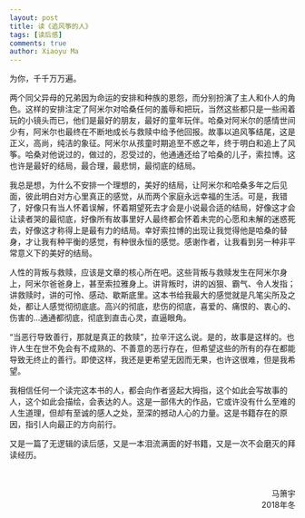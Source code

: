 ```yaml
---
layout: post
title: 读《追风筝的人》
tags: [读后感]
comments: true
author: Xiaoyu Ma
---
```


为你，千千万万遍。

两个同父异母的兄弟因为命运的安排和种族的恩怨，而分别扮演了主人和仆人的角色。这样的安排注定了阿米尔对哈桑任何的羞辱和把玩，当然这些都只是一些闹着玩的小镜头而已，他们是最好的朋友，最好的童年玩伴。哈桑对阿米尔的感情世间少有，阿米尔也最终在不断地成长与救赎中给予他回报。故事以追风筝结尾，这是正义，高尚，纯洁的象征。阿米尔从孩童时期追至不惑之年，终于明白和追上了风筝。哈桑对他说过的，做过的，忍受过的，他通通还给了哈桑的儿子，索拉博。这也许是最好的结局，最合理，最悲悯，最彻底的结局。

我总是想，为什么不安排一个理想的，美好的结局，让阿米尔和哈桑多年之后见面，彼此明白对方心里真正的感觉，从而两个家庭永远幸福的生活。可是，我错了，好像只有当人怀着误解，怀着期望死去才会是小说最合适的结局，好像这才会让读者哭的最彻底，好像所有故事里好人最终都会怀着未完的心愿和未解的迷惑死去，好像这才称得上是最有力的结局。幸好索拉博的出现让我觉得他是哈桑的替身，才让我有种平衡的感觉，有种很永恒的感觉。感谢作者，让我看到另一种非平常意义下的美好的结局。

人性的背叛与救赎，应该是文章的核心所在吧。这些背叛与救赎发生在阿米尔身上，阿米尔爸爸身上，甚至索拉雅身上。讲背叛时，讲的凶狠、霸气、令人发指；讲救赎时，讲的可怜、感动、歇斯底里。这本书给我最大的感觉就是凡笔尖所及之处，都让人感觉彻彻底底。高兴的彻底，悲伤的彻底，喜爱的、痛恨的、衷心的、伤害的...通通都彻底，彻底到直击心灵，直逼眼角。

“当恶行导致善行，那就是真正的救赎”，拉辛汗这么说。是的，故事是这样的。也许人生在世不免会有不成熟的、不善意的恶行存在，但希望这些的所有的存在都能导致无终止的善行。即使这样，我还是更希望无因而无果，也许这很难，但是我希望。

我相信任何一个读完这本书的人，都会向作者竖起大拇指，这个如此会写故事的人，这个如此会描绘，会表达的人。这是一部伟大的作品，它或许没有什么至难的人生道理，但却有至诚的感人之处，至深的撼动人心的力量。这是书籍存在的原因，指引人向最正的方向前行。

又是一篇了无逻辑的读后感，又是一本泪流满面的好书籍，又是一次不会磨灭的拜读经历。

<br />
<br />

<div style="text-align: right"> 马箫宇 </div>
<div style="text-align: right"> 2018年冬 </div>
